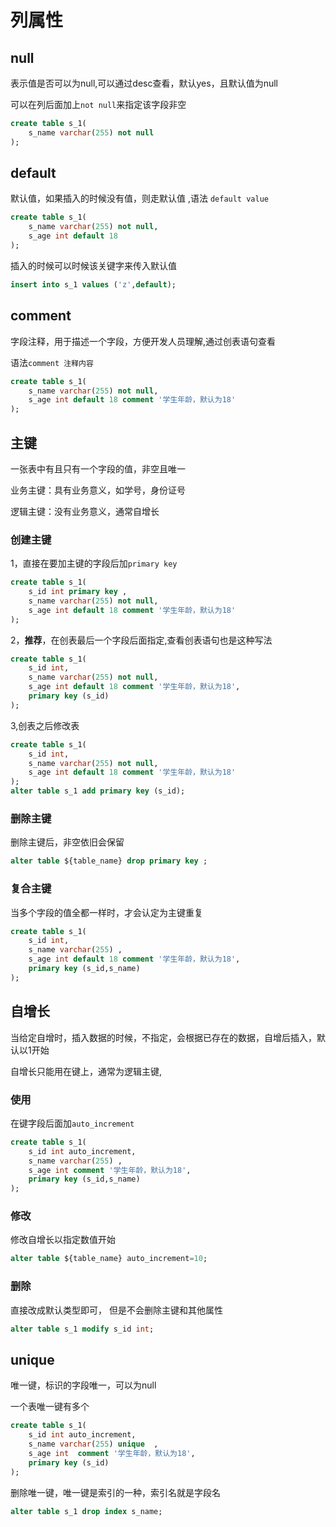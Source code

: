 # 列属性

## null

表示值是否可以为null,可以通过desc查看，默认yes，且默认值为null

可以在列后面加上`not null`来指定该字段非空

```sql
create table s_1(
    s_name varchar(255) not null 
);
```

## default

默认值，如果插入的时候没有值，则走默认值 ,语法 `default value`

```sql
create table s_1(
    s_name varchar(255) not null,
    s_age int default 18
);
```

插入的时候可以时候该关键字来传入默认值

```sql
insert into s_1 values ('z',default);
```

## comment

字段注释，用于描述一个字段，方便开发人员理解,通过创表语句查看

语法`comment 注释内容`

```sql
create table s_1(
    s_name varchar(255) not null,
    s_age int default 18 comment '学生年龄，默认为18'
);
```

## 主键

一张表中有且只有一个字段的值，非空且唯一

业务主键：具有业务意义，如学号，身份证号

逻辑主键：没有业务意义，通常自增长

### 创建主键

1，直接在要加主键的字段后加`primary key`

```sql
create table s_1(
    s_id int primary key ,
    s_name varchar(255) not null,
    s_age int default 18 comment '学生年龄，默认为18'
);
```

2，**推荐**，在创表最后一个字段后面指定,查看创表语句也是这种写法

```sql
create table s_1(
    s_id int,
    s_name varchar(255) not null,
    s_age int default 18 comment '学生年龄，默认为18',
    primary key (s_id)
);
```

3,创表之后修改表

```sql
create table s_1(
    s_id int,
    s_name varchar(255) not null,
    s_age int default 18 comment '学生年龄，默认为18'
);
alter table s_1 add primary key (s_id);
```

### 删除主键

删除主键后，非空依旧会保留

```sql
alter table ${table_name} drop primary key ;
```

### 复合主键

当多个字段的值全都一样时，才会认定为主键重复

```sql
create table s_1(
    s_id int,
    s_name varchar(255) ,
    s_age int default 18 comment '学生年龄，默认为18',
    primary key (s_id,s_name)
);
```

## 自增长

当给定自增时，插入数据的时候，不指定，会根据已存在的数据，自增后插入，默认以1开始

自增长只能用在键上，通常为逻辑主键,

### 使用

在键字段后面加`auto_increment`

```sql
create table s_1(
    s_id int auto_increment,
    s_name varchar(255) ,
    s_age int comment '学生年龄，默认为18',
    primary key (s_id,s_name)
);
```

### 修改

修改自增长以指定数值开始

```sql
alter table ${table_name} auto_increment=10;
```

### 删除

直接改成默认类型即可， 但是不会删除主键和其他属性

```sql
alter table s_1 modify s_id int;
```

## unique

唯一键，标识的字段唯一，可以为null

一个表唯一键有多个

```sql
create table s_1(
    s_id int auto_increment,
    s_name varchar(255) unique  ,
    s_age int  comment '学生年龄，默认为18',
    primary key (s_id)
);
```

删除唯一键，唯一键是索引的一种，索引名就是字段名

```sql
alter table s_1 drop index s_name;
```

